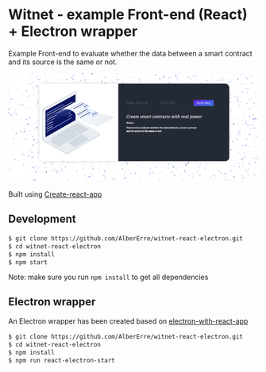 # Witnet - example Front-end (React) + Electron wrapper

Example Front-end  to evaluate whether the data between a smart contract and its source is the same or not.

<img src="https://github.com/AlberErre/witnet-react-electron/blob/master/witnet-front-end-example.png">

Built using [Create-react-app](https://github.com/facebook/create-react-app)

## Development
```
$ git clone https://github.com/AlberErre/witnet-react-electron.git
$ cd witnet-react-electron
$ npm install
$ npm start
```
Note: make sure you run ```npm install``` to get all dependencies

## Electron wrapper

An Electron wrapper has been created based on [electron-with-react-app](https://github.com/csepulv/electron-with-create-react-app)

```
$ git clone https://github.com/AlberErre/witnet-react-electron.git
$ cd witnet-react-electron
$ npm install
$ npm run react-electron-start
```
